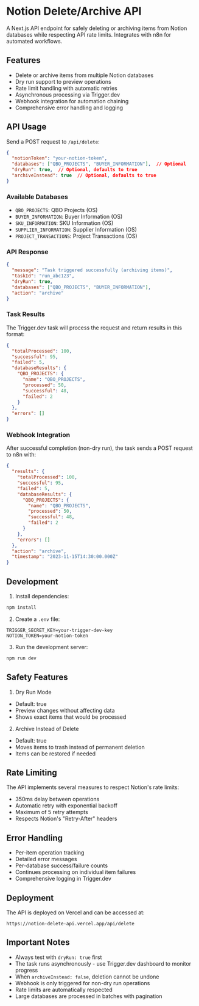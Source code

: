# Notion Delete/Archive API

A Next.js API endpoint for safely deleting or archiving items from Notion databases while respecting API rate limits. Integrates with n8n for automated workflows.

## Features

- Delete or archive items from multiple Notion databases
- Dry run support to preview operations
- Rate limit handling with automatic retries
- Asynchronous processing via Trigger.dev
- Webhook integration for automation chaining
- Comprehensive error handling and logging

## API Usage

Send a POST request to `/api/delete`:

```json
{
  "notionToken": "your-notion-token",
  "databases": ["QBO_PROJECTS", "BUYER_INFORMATION"],  // Optional
  "dryRun": true,  // Optional, defaults to true
  "archiveInstead": true  // Optional, defaults to true
}
```

### Available Databases

- `QBO_PROJECTS`: QBO Projects (OS)
- `BUYER_INFORMATION`: Buyer Information (OS)
- `SKU_INFORMATION`: SKU Information (OS)
- `SUPPLIER_INFORMATION`: Supplier Information (OS)
- `PROJECT_TRANSACTIONS`: Project Transactions (OS)

### API Response

```json
{
  "message": "Task triggered successfully (archiving items)",
  "taskId": "run_abc123",
  "dryRun": true,
  "databases": ["QBO_PROJECTS", "BUYER_INFORMATION"],
  "action": "archive"
}
```

### Task Results

The Trigger.dev task will process the request and return results in this format:

```json
{
  "totalProcessed": 100,
  "successful": 95,
  "failed": 5,
  "databaseResults": {
    "QBO_PROJECTS": {
      "name": "QBO_PROJECTS",
      "processed": 50,
      "successful": 48,
      "failed": 2
    }
  },
  "errors": []
}
```

### Webhook Integration

After successful completion (non-dry run), the task sends a POST request to n8n with:

```json
{
  "results": {
    "totalProcessed": 100,
    "successful": 95,
    "failed": 5,
    "databaseResults": {
      "QBO_PROJECTS": {
        "name": "QBO_PROJECTS",
        "processed": 50,
        "successful": 48,
        "failed": 2
      }
    },
    "errors": []
  },
  "action": "archive",
  "timestamp": "2023-11-15T14:30:00.000Z"
}
```

## Development

1. Install dependencies:
```bash
npm install
```

2. Create a `.env` file:
```env
TRIGGER_SECRET_KEY=your-trigger-dev-key
NOTION_TOKEN=your-notion-token
```

3. Run the development server:
```bash
npm run dev
```

## Safety Features

1. Dry Run Mode
- Default: true
- Preview changes without affecting data
- Shows exact items that would be processed

2. Archive Instead of Delete
- Default: true
- Moves items to trash instead of permanent deletion
- Items can be restored if needed

## Rate Limiting

The API implements several measures to respect Notion's rate limits:
- 350ms delay between operations
- Automatic retry with exponential backoff
- Maximum of 5 retry attempts
- Respects Notion's "Retry-After" headers

## Error Handling

- Per-item operation tracking
- Detailed error messages
- Per-database success/failure counts
- Continues processing on individual item failures
- Comprehensive logging in Trigger.dev

## Deployment

The API is deployed on Vercel and can be accessed at:
```
https://notion-delete-api.vercel.app/api/delete
```

## Important Notes

- Always test with `dryRun: true` first
- The task runs asynchronously - use Trigger.dev dashboard to monitor progress
- When `archiveInstead: false`, deletion cannot be undone
- Webhook is only triggered for non-dry run operations
- Rate limits are automatically respected
- Large databases are processed in batches with pagination
